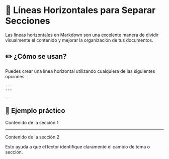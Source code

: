 # 🧪 Líneas Horizontales para Separar Secciones

Las líneas horizontales en Markdown son una excelente manera de dividir visualmente el contenido y mejorar la organización de tus documentos.

## ✏️ ¿Cómo se usan?

Puedes crear una línea horizontal utilizando cualquiera de las siguientes opciones:
```markdown
---
***
___
```

## 📌 Ejemplo práctico

Contenido de la sección 1

---

Contenido de la sección 2

Esto ayuda a que el lector identifique claramente el cambio de tema o sección.
